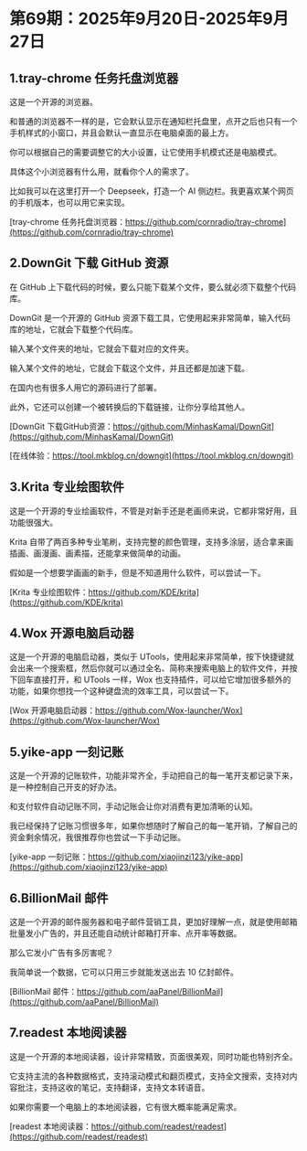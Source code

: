 # 第69期：2025年9月20日-2025年9月27日

## 1.tray-chrome 任务托盘浏览器

这是一个开源的浏览器。

和普通的浏览器不一样的是，它会默认显示在通知栏托盘里，点开之后也只有一个手机样式的小窗口，并且会默认一直显示在电脑桌面的最上方。

你可以根据自己的需要调整它的大小设置，让它使用手机模式还是电脑模式。

具体这个小浏览器有什么用，就看你个人的需求了。

比如我可以在这里打开一个 Deepseek，打造一个 AI 侧边栏。我更喜欢某个网页的手机版本，也可以用它来实现。

[tray-chrome 任务托盘浏览器：https://github.com/cornradio/tray-chrome](https://github.com/cornradio/tray-chrome)

## 2.DownGit 下载 GitHub 资源

在 GitHub 上下载代码的时候，要么只能下载某个文件，要么就必须下载整个代码库。

DownGit 是一个开源的 GitHub 资源下载工具，它使用起来非常简单，输入代码库的地址，它就会下载整个代码库。

输入某个文件夹的地址，它就会下载对应的文件夹。

输入某个文件的地址，它就会下载这个文件，并且还都是加速下载。

在国内也有很多人用它的源码进行了部署。

此外，它还可以创建一个被转换后的下载链接，让你分享给其他人。

[DownGit 下载GitHub资源：https://github.com/MinhasKamal/DownGit](https://github.com/MinhasKamal/DownGit)

[在线体验：https://tool.mkblog.cn/downgit](https://tool.mkblog.cn/downgit)

## 3.Krita 专业绘图软件

这是一个开源的专业绘画软件，不管是对新手还是老画师来说，它都非常好用，且功能很强大。

Krita 自带了两百多种专业笔刷，支持完整的颜色管理，支持多涂层，适合拿来画插画、画漫画、画素描，还能拿来做简单的动画。

假如是一个想要学画画的新手，但是不知道用什么软件，可以尝试一下。

[Krita 专业绘图软件：https://github.com/KDE/krita](https://github.com/KDE/krita)

## 4.Wox 开源电脑启动器

这是一个开源的电脑启动器，类似于 UTools，使用起来非常简单，按下快捷键就会出来一个搜索框，然后你就可以通过全名、简称来搜索电脑上的软件文件，并按下回车直接打开，和 UTools 一样，Wox 也支持插件，可以给它增加很多额外的功能，如果你想找一个这种键盘流的效率工具，可以尝试一下。

[Wox 开源电脑启动器：https://github.com/Wox-launcher/Wox](https://github.com/Wox-launcher/Wox)

## 5.yike-app 一刻记账

这是一个开源的记账软件，功能非常齐全，手动把自己的每一笔开支都记录下来，是一种控制自己开支的好办法。

和支付软件自动记账不同，手动记账会让你对消费有更加清晰的认知。

我已经保持了记账习惯很多年，如果你想随时了解自己的每一笔开销，了解自己的资金剩余情况，我很推荐你也尝试一下手动记账。

[yike-app 一刻记账：https://github.com/xiaojinzi123/yike-app](https://github.com/xiaojinzi123/yike-app)

## 6.BillionMail 邮件

这是一个开源的邮件服务器和电子邮件营销工具，更加好理解一点，就是使用邮箱批量发小广告的，并且还能自动统计邮箱打开率、点开率等数据。

那么它发小广告有多厉害呢？

我简单说一个数据，它可以只用三步就能发送出去 10 亿封邮件。

[BillionMail 邮件：https://github.com/aaPanel/BillionMail](https://github.com/aaPanel/BillionMail)

## 7.readest 本地阅读器

这是一个开源的本地阅读器，设计非常精致，页面很美观，同时功能也特别齐全。

它支持主流的各种数据格式，支持滚动模式和翻页模式，支持全文搜索，支持对内容批注，支持这收的笔记，支持翻译，支持文本转语音。

如果你需要一个电脑上的本地阅读器，它有很大概率能满足需求。

[readest 本地阅读器：https://github.com/readest/readest](https://github.com/readest/readest)